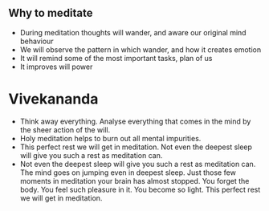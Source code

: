 ## Why to meditate

* During meditation thoughts will wander, and aware our original mind behaviour
* We will observe the pattern in which wander, and how it creates emotion
* It will remind some of the most important tasks, plan of us
* It improves will power

# Vivekananda
* Think away everything. Analyse everything that comes in the mind by the sheer action of the will.
* Holy meditation helps to burn out all mental impurities.
* This perfect rest we will get in meditation. Not even the deepest sleep will give you such a rest as meditation can.
* Not even the deepest sleep will give you such a rest as meditation can. The mind goes on jumping even in deepest sleep. Just those few moments in meditation your brain has almost stopped. You forget the body. You feel such pleasure in it. You become so light. This perfect rest we will get in meditation. 
